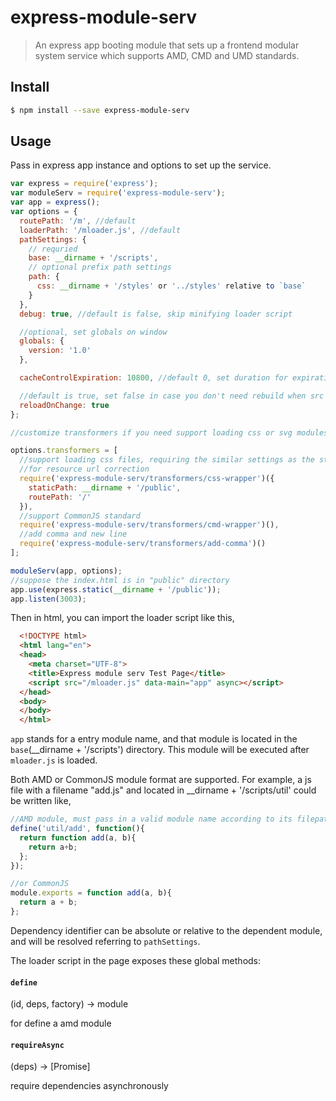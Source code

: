 # express-module-serv

> An express app booting module that sets up a frontend modular system service which supports AMD, CMD and UMD standards.


## Install

```sh
$ npm install --save express-module-serv
```


## Usage

Pass in express app instance and options to set up the service.

```js
var express = require('express');
var moduleServ = require('express-module-serv');
var app = express();
var options = {
  routePath: '/m', //default
  loaderPath: '/mloader.js', //default
  pathSettings: {
    // requried
    base: __dirname + '/scripts',
    // optional prefix path settings
    path: {
      css: __dirname + '/styles' or '../styles' relative to `base`
    }
  },
  debug: true, //default is false, skip minifying loader script

  //optional, set globals on window
  globals: {
    version: '1.0'
  },

  cacheControlExpiration: 10800, //default 0, set duration for expiration in seconds

  //default is true, set false in case you don't need rebuild when src file is updated, for example in production environment.
  reloadOnChange: true
};

//customize transformers if you need support loading css or svg modules

options.transformers = [
  //support loading css files, requiring the similar settings as the static middleware needs
  //for resource url correction
  require('express-module-serv/transformers/css-wrapper')({
    staticPath: __dirname + '/public',
    routePath: '/'
  }),
  //support CommonJS standard
  require('express-module-serv/transformers/cmd-wrapper')(),
  //add comma and new line
  require('express-module-serv/transformers/add-comma')()
];

moduleServ(app, options);
//suppose the index.html is in "public" directory
app.use(express.static(__dirname + '/public'));
app.listen(3003);
```
Then in html, you can import the loader script like this,
```html
  <!DOCTYPE html>
  <html lang="en">
  <head>
    <meta charset="UTF-8">
    <title>Express module serv Test Page</title>
    <script src="/mloader.js" data-main="app" async></script>
  </head>
  <body>
  </body>
  </html>
```
`app` stands for a entry module name, and that module is located in the `base`(__dirname + '/scripts') directory.
This module will be executed after `mloader.js` is loaded.

Both AMD or CommonJS module format are supported.  For example, a js file with a filename "add.js" and located in  __dirname + '/scripts/util' could be written like,
```js
//AMD module, must pass in a valid module name according to its filepath
define('util/add', function(){
  return function add(a, b){
    return a+b;
  };
});

//or CommonJS
module.exports = function add(a, b){
  return a + b;
};
```

Dependency identifier can be absolute or relative to the dependent module, and will be resolved referring to `pathSettings`.



The loader script in the page exposes these global methods:
#### `define`

(id, deps, factory) -> module

for define a amd module

#### `requireAsync`

(deps) -> [Promise]

require dependencies asynchronously
